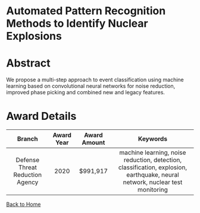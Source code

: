 
Automated Pattern Recognition Methods to Identify Nuclear Explosions
====================================================================

# Abstract


We propose a multi-step approach to event classification using machine learning based on convolutional neural networks for noise reduction, improved phase picking and combined new and legacy features.  

# Award Details

|Branch|Award Year|Award Amount|Keywords|
| :---: | :---: | :---: | :---: |
|Defense Threat Reduction Agency|2020|$991,917|machine learning, noise reduction, detection, classification, explosion, earthquake, neural network, nuclear test monitoring|
  
  


[Back to Home](https://github.com/chrischow/dod_sbir_awards/JH/#2598)